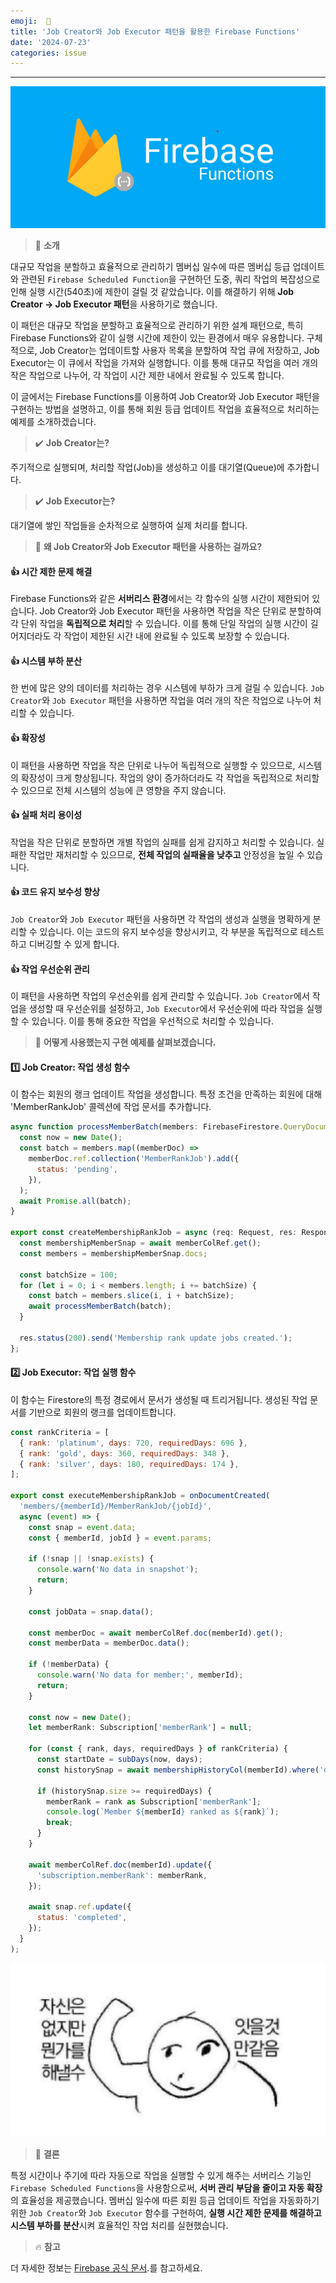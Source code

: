 ```yaml
---
emoji:  👾
title: 'Job Creator와 Job Executor 패턴을 활용한 Firebase Functions'
date: '2024-07-23'
categories: issue
---
```


---

![](image.png)

> 🙌 **소개**

대규모 작업을 분할하고 효율적으로 관리하기 멤버십 일수에 따른 멤버십 등급 업데이트와 관련된 `Firebase Scheduled Function`을 구현하던 도중, 쿼리 작업의 복잡성으로 인해 실행 시간(540초)에 제한이 걸릴 것 같았습니다. 이를 해결하기 위해 **Job Creator → Job Executor 패턴**을 사용하기로 했습니다.

이 패턴은 대규모 작업을 분할하고 효율적으로 관리하기 위한 설계 패턴으로, 특히 Firebase Functions와 같이 실행 시간에 제한이 있는 환경에서 매우 유용합니다. 구체적으로, Job Creator는 업데이트할 사용자 목록을 분할하여 작업 큐에 저장하고, Job Executor는 이 큐에서 작업을 가져와 실행합니다. 이를 통해 대규모 작업을 여러 개의 작은 작업으로 나누어, 각 작업이 시간 제한 내에서 완료될 수 있도록 합니다.

이 글에서는 Firebase Functions를 이용하여 Job Creator와 Job Executor 패턴을 구현하는 방법을 설명하고, 이를 통해 회원 등급 업데이트 작업을 효율적으로 처리하는 예제를 소개하겠습니다.

> ✔️ **Job Creator는?**

주기적으로 실행되며, 처리할 작업(Job)을 생성하고 이를 대기열(Queue)에 추가합니다.

> ✔️ **Job Executor는?**

대기열에 쌓인 작업들을 순차적으로 실행하여 실제 처리를 합니다.

> 🤔 **왜 Job Creator와 Job Executor 패턴을 사용하는 걸까요?**

#### 👍 시간 제한 문제 해결

Firebase Functions와 같은 **서버리스 환경**에서는 각 함수의 실행 시간이 제한되어 있습니다. Job Creator와 Job Executor 패턴을 사용하면 작업을 작은 단위로 분할하여 각 단위 작업을 **독립적으로 처리**할 수 있습니다. 이를 통해 단일 작업의 실행 시간이 길어지더라도 각 작업이 제한된 시간 내에 완료될 수 있도록 보장할 수 있습니다.

#### 👍 시스템 부하 분산

한 번에 많은 양의 데이터를 처리하는 경우 시스템에 부하가 크게 걸릴 수 있습니다. `Job Creator`와 `Job Executor` 패턴을 사용하면 작업을 여러 개의 작은 작업으로 나누어 처리할 수 있습니다.

#### 👍 확장성

이 패턴을 사용하면 작업을 작은 단위로 나누어 독립적으로 실행할 수 있으므로, 시스템의 확장성이 크게 향상됩니다. 작업의 양이 증가하더라도 각 작업을 독립적으로 처리할 수 있으므로 전체 시스템의 성능에 큰 영향을 주지 않습니다.

#### 👍 실패 처리 용이성

작업을 작은 단위로 분할하면 개별 작업의 실패를 쉽게 감지하고 처리할 수 있습니다. 실패한 작업만 재처리할 수 있으므로, **전체 작업의 실패율을 낮추고** 안정성을 높일 수 있습니다.

#### 👍 코드 유지 보수성 향상

`Job Creator`와 `Job Executor` 패턴을 사용하면 각 작업의 생성과 실행을 명확하게 분리할 수 있습니다. 이는 코드의 유지 보수성을 향상시키고, 각 부분을 독립적으로 테스트하고 디버깅할 수 있게 합니다.

#### 👍 작업 우선순위 관리

이 패턴을 사용하면 작업의 우선순위를 쉽게 관리할 수 있습니다. `Job Creator`에서 작업을 생성할 때 우선순위를 설정하고, `Job Executor`에서 우선순위에 따라 작업을 실행할 수 있습니다. 이를 통해 중요한 작업을 우선적으로 처리할 수 있습니다.

> 👾 **어떻게 사용했는지 구현 예제를 살펴보겠습니다.**

#### 1️⃣ Job Creator: 작업 생성 함수

이 함수는 회원의 랭크 업데이트 작업을 생성합니다. 특정 조건을 만족하는 회원에 대해 'MemberRankJob' 콜렉션에 작업 문서를 추가합니다.

```jsx
async function processMemberBatch(members: FirebaseFirestore.QueryDocumentSnapshot[]): Promise<void> {
  const now = new Date();
  const batch = members.map((memberDoc) =>
    memberDoc.ref.collection('MemberRankJob').add({
      status: 'pending',
    }),
  );
  await Promise.all(batch);
}

export const createMembershipRankJob = async (req: Request, res: Response): Promise<void> => {
  const membershipMemberSnap = await memberColRef.get();
  const members = membershipMemberSnap.docs;

  const batchSize = 100;
  for (let i = 0; i < members.length; i += batchSize) {
    const batch = members.slice(i, i + batchSize);
    await processMemberBatch(batch);
  }

  res.status(200).send('Membership rank update jobs created.');
};
```

#### 2️⃣ Job Executor: 작업 실행 함수

이 함수는 Firestore의 특정 경로에서 문서가 생성될 때 트리거됩니다. 생성된 작업 문서를 기반으로 회원의 랭크를 업데이트합니다.

```jsx
const rankCriteria = [
  { rank: 'platinum', days: 720, requiredDays: 696 },
  { rank: 'gold', days: 360, requiredDays: 348 },
  { rank: 'silver', days: 180, requiredDays: 174 },
];

export const executeMembershipRankJob = onDocumentCreated(
  'members/{memberId}/MemberRankJob/{jobId}',
  async (event) => {
    const snap = event.data;
    const { memberId, jobId } = event.params;

    if (!snap || !snap.exists) {
      console.warn('No data in snapshot');
      return;
    }

    const jobData = snap.data();

    const memberDoc = await memberColRef.doc(memberId).get();
    const memberData = memberDoc.data();

    if (!memberData) {
      console.warn('No data for member:', memberId);
      return;
    }

    const now = new Date();
    let memberRank: Subscription['memberRank'] = null;

    for (const { rank, days, requiredDays } of rankCriteria) {
      const startDate = subDays(now, days);
      const historySnap = await membershipHistoryCol(memberId).where('date', '>=', Timestamp.fromDate(startDate)).get();

      if (historySnap.size >= requiredDays) {
        memberRank = rank as Subscription['memberRank'];
        console.log(`Member ${memberId} ranked as ${rank}`);
        break;
      }
    }

    await memberColRef.doc(memberId).update({
      'subscription.memberRank': memberRank,
    });

    await snap.ref.update({
      status: 'completed',
    });
  }
);

```

![](다운로드.jpg)

> 🔆 **결론**

특정 시간이나 주기에 따라 자동으로 작업을 실행할 수 있게 해주는 서버리스 기능인 `Firebase Scheduled Functions`을 사용함으로써, **서버 관리 부담을 줄이고 자동 확장**의 효율성을 제공했습니다. 멤버십 일수에 따른 회원 등급 업데이트 작업을 자동화하기 위한 `Job Creator`와 `Job Executor` 함수를 구현하여, **실행 시간 제한 문제를 해결하고 시스템 부하를 분산**시켜 효율적인 작업 처리를 실현했습니다.

> 🔥 **참고**

더 자세한 정보는 [Firebase 공식 문서](https://firebase.google.com/docs/functions/schedule-functions?hl=ko&gen=2nd).를 참고하세요.

